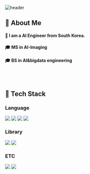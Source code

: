 <div>
  
  <!--Header-->
  ![header](https://capsule-render.vercel.app/api?type=waving&color=gradient&height=270&section=header&text=The%20one%20who%20continues%20wins%20&fontSize=55)
  
</div>

<div>
  <!--Body-->
  
  ## 👀 About Me
  #### :raising_hand: I am a AI Engineer from South Korea.<br/>
  #### :mortar_board: MS in AI-Imaging
  #### :mortar_board: BS in AI&bigdata engineering

  <br/>
  <br/>
  
  ## 🧱 Tech Stack
  ### Language
  <!--Python-->
  <img src="https://img.shields.io/badge/Python-3776AB?style=flat-square&logo=Python&logoColor=white"/>
  <!--C-->
  <img src="https://img.shields.io/badge/c-A8B9CC?style=flat-square&logo=c&logoColor=white"/>
  <!--R-->
  <img src="https://img.shields.io/badge/r-276DC3?style=flat-square&logo=r&logoColor=white"/>
  <!--JavaScript-->
  <img src="https://img.shields.io/badge/JavaScript-F7DF1E?style=flat-square&logo=JavaScript&logoColor=white"/>
  <br/>
  
  ### Library
  <!--PyTorch-->
  <img src="https://img.shields.io/badge/PyTorch-EE4C2C?style=flat-square&logo=PyTorch&logoColor=white"/>
  <!--Tensorflow-->
  <img src="https://img.shields.io/badge/tensorflow-FF6F00?style=flat-square&logo=tensorflow&logoColor=white"/>
  <br/>
  
  
  ### ETC
  <!--Amazon AWS-->
  <img src="https://img.shields.io/badge/Amazon AWS-232F3E?style=flat-square&logo=Amazon AWS&logoColor=white"/>
  <!--MySQL-->
  <img src="https://img.shields.io/badge/MySQL-4479A1?style=flat-square&logo=MySQL&logoColor=white"/>
  <br/>
  <br/>
  

<!--
**seunghee-han/seunghee-han** is a ✨ _special_ ✨ repository because its `README.md` (this file) appears on your GitHub profile.

Here are some ideas to get you started:

- 🔭 I’m currently working on ...
- 🌱 I’m currently learning ...
- 👯 I’m looking to collaborate on ...
- 🤔 I’m looking for help with ...
- 💬 Ask me about ...
- 📫 How to reach me: ...
- 😄 Pronouns: ...
- ⚡ Fun fact: ...
-->
